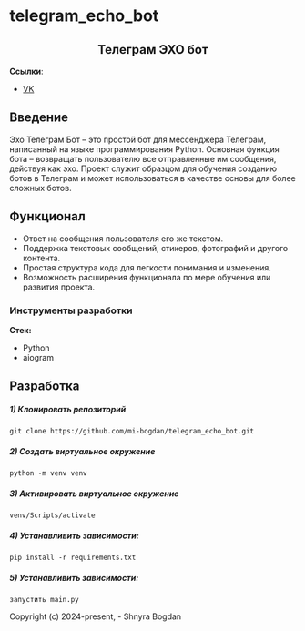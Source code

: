 # telegram_echo_bot
<h2 align="center">Телеграм ЭХО бот</h2>

**Ссылки**:
- [VK](https://vk.com/id404101172)   


## Введение

Эхо Телеграм Бот – это простой бот для мессенджера Телеграм, написанный на языке программирования Python. Основная функция бота – возвращать пользователю все отправленные им сообщения, действуя как эхо. Проект служит образцом для обучения созданию ботов в Телеграм и может использоваться в качестве основы для более сложных ботов.

## Функционал

- Ответ на сообщения пользователя его же текстом.
- Поддержка текстовых сообщений, стикеров, фотографий и другого контента.
- Простая структура кода для легкости понимания и изменения.
- Возможность расширения функционала по мере обучения или развития проекта.

### Инструменты разработки

**Стек:**
- Python 
- aiogram

## Разработка

##### 1) Клонировать репозиторий

    git clone https://github.com/mi-bogdan/telegram_echo_bot.git

##### 2) Создать виртуальное окружение

    python -m venv venv
    
##### 3) Активировать виртуальное окружение

    venv/Scripts/activate       

##### 4) Устанавливить зависимости:

    pip install -r requirements.txt

##### 5) Устанавливить зависимости:

    запустить main.py



Copyright (c) 2024-present, - Shnyra Bogdan
